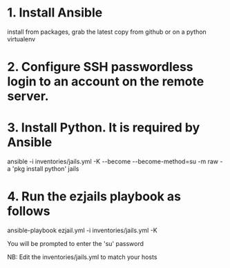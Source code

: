# 1. Install Ansible
  install from packages, grab the latest copy from github or on a python virtualenv

# 2. Configure SSH passwordless login to an account on the remote server.
# 3. Install Python. It is required by Ansible
  ansible -i inventories/jails.yml -K --become --become-method=su -m raw -a 'pkg install python' jails

# 4. Run the ezjails playbook as follows
  ansible-playbook ezjail.yml -i inventories/jails.yml -K

  You will be prompted to enter the 'su' password

  NB: Edit the inventories/jails.yml to match your hosts
